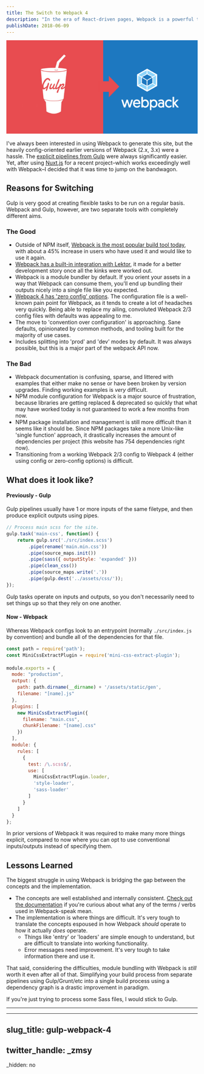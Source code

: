 ```yaml
---
title: The Switch to Webpack 4
description: "In the era of React-driven pages, Webpack is a powerful tool to have in your belt. Here's how the transition worked for this site."
publishDate: 2018-06-09
---
```


![Gulp to Webpack Transition](gulp_to_webpack.png)

I've always been interested in using Webpack to generate this site, but the heavily config-oriented earlier versions of  Webpack (2.x, 3.x) were a hassle. The [explicit pipelines from Gulp](https://gulpjs.com/) were always significantly easier. Yet, after using [Nuxt.js](https://nuxtjs.org/) for a recent project–which works exceedingly well with Webpack–I decided that it was time to jump on the bandwagon.
 
## Reasons for Switching

Gulp is very good at creating flexible tasks to be run on a regular basis. Webpack and Gulp, however, are two separate tools with completely different aims.

### The Good

- Outside of NPM itself, [Webpack is the most popular build tool today](https://stateofjs.com/2017/build-tools/results), with about a 45% increase in users who have used it and would like to use it again.
- [Webpack has a built-in integration with Lektor](https://github.com/lektor/lektor-webpack-support), it made for a better development story once all the kinks were worked out.
- Webpack is a module bundler by default. If you orient your assets in a way that Webpack can consume them, you'll end up bundling their outputs nicely into a single file like you expected.
- [Webpack 4 has 'zero config' options](https://medium.com/webpack/webpack-4-released-today-6cdb994702d4#dfa8). The configuration file is a well-known pain point for Webpack, as it tends to create a lot of headaches very quickly. Being able to replace my ailing, convoluted Webpack 2/3 config files with defaults was appealing to me.
- The move to 'convention over configuration' is approaching. Sane defaults, opinionated by common methods, and tooling built for the majority of use cases.
- Includes splitting into 'prod' and 'dev' modes by default. It was always possible, but this is a major part of the webpack API now.

### The Bad

- Webpack documentation is confusing, sparse, and littered with examples that either make no sense or have been broken by version upgrades. Finding working examples is _very_ difficult.
- NPM module configuration for Webpack is a major source of frustration, because libraries are getting replaced & deprecated so quickly that what may have worked today is not guaranteed to work a few months from now.
- NPM package installation and management is still more difficult than it seems like it should be. Since NPM packages take a more Unix-like 'single function' approach, it drastically increases the amount of dependencies per project (this website has 754 dependencies right now).
- Transitioning from a working Webpack 2/3 config to Webpack 4 (either using config or zero-config options) is difficult.


## What does it look like?

#### Previously - Gulp

Gulp pipelines usually have 1 or more inputs of the same filetype, and then produce explicit outputs using pipes.

```js
// Process main scss for the site.
gulp.task('main-css', function() {
    return gulp.src('./src/index.scss')
        .pipe(rename('main.min.css'))
        .pipe(source_maps.init())
        .pipe(sass({ outputStyle: 'expanded' }))
        .pipe(clean_css())
        .pipe(source_maps.write('.'))
        .pipe(gulp.dest('../assets/css/'));
});
```

Gulp tasks operate on inputs and outputs, so you don't necessarily need to set things up so that they rely on one another.

#### Now - Webpack

Whereas Webpack configs look to an entrypoint (normally `./src/index.js` by convention) and bundle all of the dependencies for that file.

```js
const path = require('path');
const MiniCssExtractPlugin = require('mini-css-extract-plugin');

module.exports = {
  mode: "production",
  output: {
    path: path.dirname(__dirname) + '/assets/static/gen',
    filename: "[name].js"
  },
  plugins: [
    new MiniCssExtractPlugin({
      filename: "main.css",
      chunkFilename: "[name].css"
    })
  ],
  module: {
    rules: [
      {
        test: /\.scss$/,
        use: [
          MiniCssExtractPlugin.loader,
          'style-loader',
          'sass-loader'
        ]
      }
    ]
  }
};
```

In prior versions of Webpack it was required to make many more things explicit, compared to now where you can opt to use conventional inputs/outputs instead of specifying them.

## Lessons Learned

The biggest struggle in using Webpack is bridging the gap between the concepts and the implementation. 

- The concepts are well established and internally consistent. [Check out the documentation](https://webpack.js.org/concepts/) if you're curious about what any of the terms / verbs used in Webpack-speak mean.
- The implementation is where things are difficult. It's very tough to translate the concepts espoused in how Webpack _should_ operate to how it actually _does_ operate.
  - Things like 'entry' or 'loaders' are simple enough to understand, but are difficult to translate into working functionality.
  - Error messages need improvement. It's very tough to take information there and use it.

That said, considering the difficulties, module bundling with Webpack is _still_ worth it even after all of that. Simplifying your build process from separate pipelines using Gulp/Grunt/etc into a single build process using a dependency graph is a drastic improvement in paradigm.

If you're just trying to process some Sass files, I would stick to Gulp.

---
---
slug_title: gulp-webpack-4
---
twitter_handle: _zmsy
---
_hidden: no

